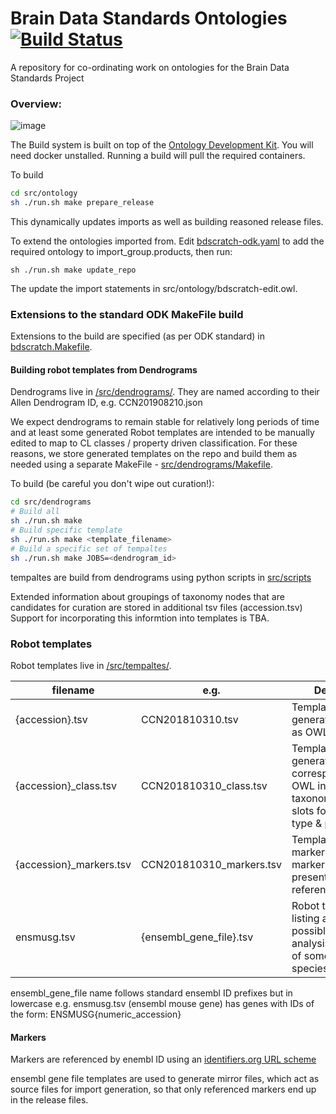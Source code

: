 # Brain Data Standards Ontologies [![Build Status](https://travis-ci.org/obophenotype/brain_data_standards_ontologies.svg?branch=master)](https://travis-ci.org/obophenotype/brain_data_standards_ontologies)
A repository for co-ordinating work on ontologies for the Brain Data Standards Project

### Overview:

![image](https://user-images.githubusercontent.com/112839/103354330-2ffa7580-4aa3-11eb-8444-81b73e09adf4.png)


The Build system is built on top of the [Ontology Development Kit]().  You will need docker unstalled.  Running a build will pull the required containers.


To build 

```sh
cd src/ontology
sh ./run.sh make prepare_release
```

This dynamically updates imports as well as building reasoned release files.

To extend the ontologies imported from.  Edit [bdscratch-odk.yaml](https://github.com/obophenotype/brain_data_standards_ontologies/blob/master/src/ontology/bdscratch-odk.yaml) to add the required ontology to import_group.products, then run:

```
sh ./run.sh make update_repo
```

The update the import statements in src/ontology/bdscratch-edit.owl.

### Extensions to the standard ODK MakeFile build

Extensions to the build are specified (as per ODK standard) in [bdscratch.Makefile](https://github.com/obophenotype/brain_data_standards_ontologies/blob/master/src/ontology/bdscratch.Makefile). 


#### Building robot templates from Dendrograms

Dendrograms live in [/src/dendrograms/](https://github.com/obophenotype/brain_data_standards_ontologies/blob/master/src/dendrograms/).  They are named according to their Allen Dendrogram ID, e.g. CCN201908210.json

We expect dendrograms to remain stable for relatively long periods of time and at least some generated Robot templates are intended to be manually edited to map to CL classes / property driven classification.  For these reasons, we store generated templates on the repo and build them as needed using a separate MakeFile - [src/dendrograms/Makefile](https://github.com/obophenotype/brain_data_standards_ontologies/blob/master/src/dendrograms/Makefile).  

To build (be careful you don't wipe out curation!): 

```sh
cd src/dendrograms
# Build all
sh ./run.sh make
# Build specific template
sh ./run.sh make <template_filename>
# Build a specific set of tempaltes
sh ./run.sh make JOBS=<dendrogram_id>
```

tempaltes are build from dendrograms using python scripts in [src/scripts](https://github.com/obophenotype/brain_data_standards_ontologies/tree/master/src/scripts)

Extended information about groupings of taxonomy nodes that are candidates for curation are stored in additional tsv files (accession.tsv)
Support for incorporating this informtion into templates is TBA.


### Robot templates

Robot templates live in  [/src/tempaltes/](https://github.com/obophenotype/brain_data_standards_ontologies/blob/master/src/templates/). 


filename | e.g. | Description
-- | -- | --
{accession}.tsv | CCN201810310.tsv | Template for generating taxonomy as OWL individuals
{accession}\_class.tsv | CCN201810310_class.tsv | Templates for generating classes corresponding to OWL individuals in taxonomy. Includes slots for curating cell type & properties
{accession}\_markers.tsv | CCN201810310_markers.tsv | Templates for adding markers.  Referenced markers must be present in gene reference files.
ensmusg.tsv | {ensembl_gene_file}.tsv | Robot template listing all genes (all possible markers) for analysis/dendrogams of some specific species.

ensembl_gene_file name follows standard ensembl ID prefixes but in lowercase e.g. ensmusg.tsv (ensembl mouse gene) has genes with IDs of the form: ENSMUSG{numeric_accession}

#### Markers

Markers are referenced by enembl ID using an [identifiers.org URL scheme](https://registry.identifiers.org/registry/ensembl)

ensembl gene file templates are used to generate mirror files, which act as source files for import generation, so that only referenced markers end up in the release files.








